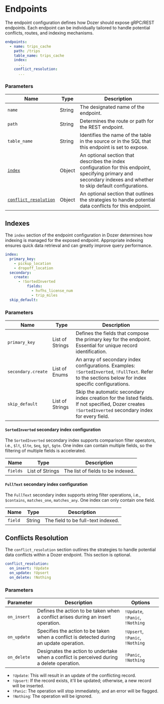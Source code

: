 # Endpoints
The endpoint configuration defines how Dozer should expose gRPC/REST endpoints. Each endpoint can be individually tailored to handle potential conflicts, routes, and indexing mechanisms.

```yaml
endpoints:
  - name: trips_cache  
    path: /trips
    table_name: trips_cache
    index:
      ...
    conflict_resolution: 
      ...
```

### Parameters
| Name                  | Type         | Description                                                                                                                         |
|-----------------------|--------------|-------------------------------------------------------------------------------------------------------------------------------------|
| `name`                | String       | The designated name of the endpoint.                                                                                                |
| `path`                | String       | Determines the route or path for the REST endpoint.                                                                                 |
| `table_name`          | String       | Identifies the name of the table in the source or in the SQL that this endpoint is set to expose.                                   |
| [`index`](#indexes)               | Object       | An optional section that describes the index configuration for this endpoint, specifying primary and secondary indexes and whether to skip default configurations.  |
| [`conflict_resolution`](#conflicts-resolution) | Object       | An optional section that outlines the strategies to handle potential data conflicts for this endpoint.                              |

## Indexes
The `index` section of the endpoint configuration in Dozer determines how indexing is managed for the exposed endpoint. Appropriate indexing ensures quick data retrieval and can greatly improve query performance.

```yaml
index:
  primary_key:
    - pickup_location
    - dropoff_location
  secondary:
    create:
      - !SortedInverted
          fields:
            - hvfhs_license_num
            - trip_miles
  skip_default: 
```

### Parameters
| Name                                | Type                      | Description                                                                                                                                                    |
|-------------------------------------|---------------------------|----------------------------------------------------------------------------------------------------------------------------------------------------------------|
| `primary_key`                        | List of Strings           | Defines the fields that compose the primary key for the endpoint. Essential for unique record identification.                                                |
| `secondary.create`                   | List of Enums           | An array of secondary index configurations. Examples: `!SortedInverted`, `!FullText`. Refer to the sections below for index specific configurations.                          |
| `skip_default`                       | List of Strings           | Skip the automatic secondary index creation for the listed fields. If not specified, Dozer creates `!SortedInverted` secondary index for every field.  |

#### `SortedInverted` secondary index configuration
The `SortedInverted` secondary index supports comparison filter operators, i.e., `$lt`, `$lte`, `$eq`, `$gt`, `$gte`. One index can contain multiple fields, so the filtering of multiple fields is accelerated.

| Name                                | Type                      | Description                                                                                                                                                    |
|-------------------------------------|---------------------------|----------------------------------------------------------------------------------------------------------------------------------------------------------------|
| `fields`                           | List of Strings           | The list of fields to be indexed.                                                                                     |

#### `FullText` secondary index configuration
The `FullText` secondary index supports string filter operations, i.e., `$contains`, `matches_one`, `matches_any`. One index can only contain one field.

| Name                                | Type                      | Description                                                                                                                                                    |
|-------------------------------------|---------------------------|----------------------------------------------------------------------------------------------------------------------------------------------------------------|
| `field`                            | String                    | The field to be full-text indexed.                                                                                                    |

## Conflicts Resolution
The `conflict_resolution` section outlines the strategies to handle potential data conflicts within a Dozer endpoint. This section is optional.

```yaml
conflict_resolution:
  on_insert: !Update
  on_update: !Upsert
  on_delete: !Nothing
```

### Parameters
| Parameter   | Description                                                                                       | Options       |
|-------------|---------------------------------------------------------------------------------------------------|---------------|
| `on_insert` | Defines the action to be taken when a conflict arises during an insert operation.                  | `!Update`, `!Panic`, `!Nothing`  |
| `on_update` | Specifies the action to be taken when a conflict is detected during an update operation.           | `!Upsert`, `!Panic`, `!Nothing`  |
| `on_delete` | Designates the action to undertake when a conflict is perceived during a delete operation.         | `!Panic`, `!Nothing`             |

- `!Update`: This will result in an update of the conflicting record.
- `!Upsert`: If the record exists, it'll be updated; otherwise, a new record will be inserted.
- `!Panic`: The operation will stop immediately, and an error will be flagged.
- `!Nothing`: The operation will be ignored.



